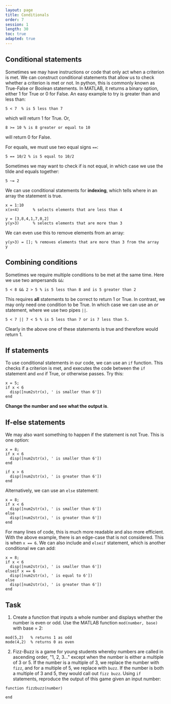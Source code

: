 ```yaml
---
layout: page
title: Conditionals
order: 7
session: 1
length: 30
toc: true
adapted: true
---
```

## Conditional statements
Sometimes we may have instructions or code that only act when a criterion is met. We can construct conditional statements that allow us to check whether a criterion is met or not. In python, this is commonly known as True-False or Boolean statements. In MATLAB, it returns a binary option, either 1 for True or 0 for False. An easy example to try is greater than and less than:
```
5 < 7  % is 5 less than 7
```
which will return 1 for True. Or,
```
8 >= 10 % is 8 greater or equal to 10
```
will return 0 for False. 

For equals, we must use two equal signs `==`:
```
5 == 10/2 % is 5 equal to 10/2
```
Sometimes we may want to check if is not equal, in which case we use the tilde and equals together:
```
5 ~= 2
```

We can use conditional statements for **indexing**, which tells where in an array the statement is true.
```
x = 1:10  
x(x<4)      % selects elements that are less than 4

y = [3,8,4,1,7,0,2]
y(y>3)      % selects elements that are more than 3
```
We can even use this to remove elements from an array:
```
y(y>3) = []; % removes elements that are more than 3 from the array
y
```

## Combining conditions
Sometimes we require multiple conditions to be met at the same time. Here we use two ampersands `&&`:
```
5 < 8 && 2 > 5 % is 5 less than 8 and is 5 greater than 2  
```
This requires **all** statements to be correct to return 1 or True. In contrast, we may only need one condition to be True. In which case we can use an *or* statement, where we use two pipes `||`. 
```
5 < 7 || 7 < 5 % is 5 less than 7 or is 7 less than 5. 
```
Clearly in the above one of these statements is true and therefore would return 1. 

## If statements
To use conditional statements in our code, we can use an `if` function. This checks if a criterion is met, and executes the code between the `if` statement and `end` if True, or otherwise passes. Try this:
```
x = 5;
if x < 6
  disp([num2str(x), ' is smaller than 6'])
end
```
**Change the number and see what the output is**.

## If-else statements
We may also want something to happen if the statement is not True. This is one option:
```
x = 8;
if x < 6
  disp([num2str(x), ' is smaller than 6'])
end

if x > 6
  disp([num2str(x), ' is greater than 6'])
end
```
Alternatively, we can use an `else` statement:
```
x = 8;
if x < 6
  disp([num2str(x), ' is smaller than 6'])
else
  disp([num2str(x), ' is greater than 6'])
end
```
For many lines of code, this is much more readable and also more efficient. With the above example, there is an edge-case that is not considered. This is when `x == 6`. We can also include and `elseif` statement, which is another conditional we can add:
```
x = 8;
if x < 6
  disp([num2str(x), ' is smaller than 6'])
elseif x == 6
  disp([num2str(x), ' is equal to 6'])
else
  disp([num2str(x), ' is greater than 6'])
end
```
## Task 
1. Create a function that inputs a whole number and displays whether the number is even or odd. Use the MATLAB function `mod(number, base)` with base = 2:
```
mod(5,2)   % returns 1 as odd
mode(4,2)  % returns 0 as even 
```
2. Fizz-Buzz is a game for young students whereby numbers are called in ascending order, "1, 2, 3..." except when the number is either a multiple of 3 or 5. If the number is a multiple of 3, we replace the number with `fizz`, and for a multiple of 5, we replace with `buzz`. If the number is both a multiple of 3 and 5, they would call out `fizz buzz`. Using `if` statements, reproduce the output of this game given an input number:
```
function fizzbuzz(number)

end
``` 
